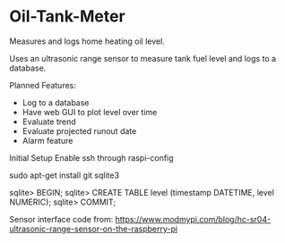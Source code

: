 # Oil-Tank-Meter
Measures and logs home heating oil level.

Uses an ultrasonic range sensor to measure tank fuel level and logs to a database. 

Planned Features:
- Log to a database
- Have web GUI to plot level over time
- Evaluate trend
- Evaluate projected runout date
- Alarm feature

Initial Setup
Enable ssh through raspi-config

sudo apt-get install
git
sqlite3

sqlite> BEGIN;
sqlite> CREATE TABLE level (timestamp DATETIME, level NUMERIC);
sqlite> COMMIT;


Sensor interface code from:
https://www.modmypi.com/blog/hc-sr04-ultrasonic-range-sensor-on-the-raspberry-pi


